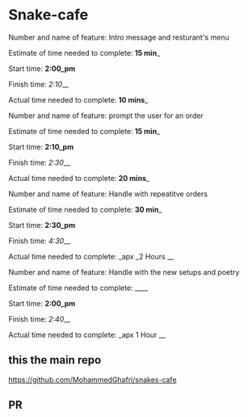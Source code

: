 # Snake-cafe

Number and name of feature: Intro message and resturant's menu

Estimate of time needed to complete: __15 min___

Start time: __2:00_pm__

Finish time: _2:10___

Actual time needed to complete: __10 mins___



Number and name of feature: prompt the user for an order

Estimate of time needed to complete: __15 min___

Start time: __2:10_pm__

Finish time: _2:30___

Actual time needed to complete: __20 mins___


Number and name of feature: Handle with repeatitve orders

Estimate of time needed to complete: __30 min___

Start time: __2:30_pm__

Finish time: _4:30___

Actual time needed to complete: _apx _2 Hours __



Number and name of feature: Handle with the new setups and poetry

Estimate of time needed to complete: ____

Start time: __2:00_pm__

Finish time: _2:40___

Actual time needed to complete: _apx 1 Hour __




## this the main repo
https://github.com/MohammedGhafri/snakes-cafe

## PR

##

